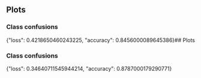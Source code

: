 ## Plots
### Class confusions
{"loss": 0.4218650460243225, "accuracy": 0.8456000089645386}## Plots
### Class confusions
{"loss": 0.34640711545944214, "accuracy": 0.8787000179290771}